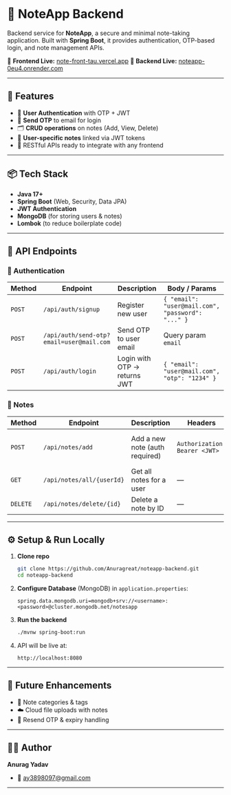 # 📝 NoteApp Backend

Backend service for **NoteApp**, a secure and minimal note-taking application.
Built with **Spring Boot**, it provides authentication, OTP-based login, and note management APIs.

🔗 **Frontend Live:** [note-front-tau.vercel.app](https://note-front-tau.vercel.app)
🔗 **Backend Live:** [noteapp-0eu4.onrender.com](https://noteapp-0eu4.onrender.com)

---

## 🚀 Features

* 🔐 **User Authentication** with OTP + JWT
* 📨 **Send OTP** to email for login
* 🗂 **CRUD operations** on notes (Add, View, Delete)
* 👤 **User-specific notes** linked via JWT tokens
* 📡 RESTful APIs ready to integrate with any frontend

---

## 📦 Tech Stack

* **Java 17+**
* **Spring Boot** (Web, Security, Data JPA)
* **JWT Authentication**
* **MongoDB** (for storing users & notes)
* **Lombok** (to reduce boilerplate code)

---

## 📑 API Endpoints

### 🔐 Authentication

| Method | Endpoint                                 | Description                  | Body / Params                                     |
| ------ | ---------------------------------------- | ---------------------------- | ------------------------------------------------- |
| `POST` | `/api/auth/signup`                       | Register new user            | `{ "email": "user@mail.com", "password": "..." }` |
| `POST` | `/api/auth/send-otp?email=user@mail.com` | Send OTP to user email       | Query param `email`                               |
| `POST` | `/api/auth/login`                        | Login with OTP → returns JWT | `{ "email": "user@mail.com", "otp": "1234" }`     |

### 📝 Notes

| Method   | Endpoint                  | Description                    | Headers                       | Body                                             |
| -------- | ------------------------- | ------------------------------ | ----------------------------- | ------------------------------------------------ |
| `POST`   | `/api/notes/add`          | Add a new note (auth required) | `Authorization: Bearer <JWT>` | `{ "title": "My Note", "content": "Note text" }` |
| `GET`    | `/api/notes/all/{userId}` | Get all notes for a user       | —                             | —                                                |
| `DELETE` | `/api/notes/delete/{id}`  | Delete a note by ID            | —                             | —                                                |

---

## ⚙️ Setup & Run Locally

1. **Clone repo**

   ```bash
   git clone https://github.com/Anuragreat/noteapp-backend.git
   cd noteapp-backend
   ```

2. **Configure Database** (MongoDB) in `application.properties`:

   ```properties
   spring.data.mongodb.uri=mongodb+srv://<username>:<password>@cluster.mongodb.net/notesapp
   ```

3. **Run the backend**

   ```bash
   ./mvnw spring-boot:run
   ```

4. API will be live at:

   ```
   http://localhost:8080
   ```

---

## 🌟 Future Enhancements

* 📌 Note categories & tags
* ☁️ Cloud file uploads with notes
* 📧 Resend OTP & expiry handling

---

## 👨‍💻 Author

**Anurag Yadav**
* 📧 [ay3898097@gmail.com](mailto:ay3898097@gmail.com)
---
